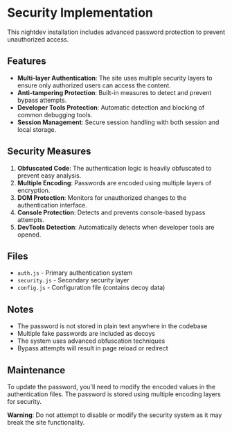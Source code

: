 # Security Implementation

This nightdev installation includes advanced password protection to prevent unauthorized access.

## Features

- **Multi-layer Authentication**: The site uses multiple security layers to ensure only authorized users can access the content.
- **Anti-tampering Protection**: Built-in measures to detect and prevent bypass attempts.
- **Developer Tools Protection**: Automatic detection and blocking of common debugging tools.
- **Session Management**: Secure session handling with both session and local storage.

## Security Measures

1. **Obfuscated Code**: The authentication logic is heavily obfuscated to prevent easy analysis.
2. **Multiple Encoding**: Passwords are encoded using multiple layers of encryption.
3. **DOM Protection**: Monitors for unauthorized changes to the authentication interface.
4. **Console Protection**: Detects and prevents console-based bypass attempts.
5. **DevTools Detection**: Automatically detects when developer tools are opened.

## Files

- `auth.js` - Primary authentication system
- `security.js` - Secondary security layer
- `config.js` - Configuration file (contains decoy data)

## Notes

- The password is not stored in plain text anywhere in the codebase
- Multiple fake passwords are included as decoys
- The system uses advanced obfuscation techniques
- Bypass attempts will result in page reload or redirect

## Maintenance

To update the password, you'll need to modify the encoded values in the authentication files. The password is stored using multiple encoding layers for security.

**Warning**: Do not attempt to disable or modify the security system as it may break the site functionality.